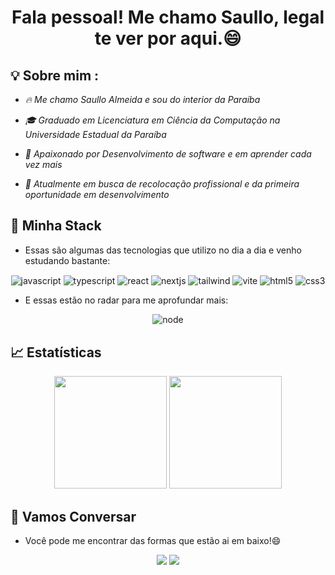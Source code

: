 <h1 align="center" >Fala pessoal! Me chamo Saullo, legal te ver por aqui.😄 </h1>


## 💡 Sobre mim :


 - *🔥 Me chamo Saullo Almeida e sou do interior da Paraíba* 

 - *🎓 Graduado em Licenciatura em Ciência da Computação na Universidade Estadual da Paraíba* 

 - *💙 Apaixonado por Desenvolvimento de software e em aprender cada vez mais* 
 
 - *🚀 Atualmente em busca de recolocação profissional e da primeira oportunidade em desenvolvimento*

## 🔮 Minha Stack


- Essas são algumas das tecnologias que utilizo no dia a dia e venho estudando bastante:

<div align="center">
    <img align="center" alt="javascript" src="https://img.shields.io/badge/JavaScript-323330?style=for-the-badge&logo=javascript&logoColor=F7DF1E">
    <img align="center" alt="typescript" src="https://img.shields.io/badge/TypeScript-007ACC?style=for-the-badge&logo=typescript&logoColor=white">
    <img align="center" alt="react" src="https://img.shields.io/badge/React-20232A?style=for-the-badge&logo=react&logoColor=61DAFB">
     <img align="center" alt="nextjs" src="https://img.shields.io/badge/next.js-000000?style=for-the-badge&logo=nextdotjs&logoColor=white">
     <img align="center" alt="tailwind" src="https://img.shields.io/badge/Tailwind_CSS-38B2AC?style=for-the-badge&logo=tailwind-css&logoColor=white">
    <img align="center" alt="vite" src="https://img.shields.io/badge/Vite-B73BFE?style=for-the-badge&logo=vite&logoColor=FFD62E">
    <img align="center" alt="html5" src="https://img.shields.io/badge/HTML5-E34F26?style=for-the-badge&logo=html5&logoColor=white">
    <img align="center" alt="css3" src="https://img.shields.io/badge/CSS3-1572B6?style=for-the-badge&logo=css3&logoColor=white">

  <!--
    <img align="center" alt="json" src="https://img.shields.io/badge/json-5E5C5C?style=for-the-badge&logo=json&logoColor=white">
    <img align="center" alt="markdown" src="https://img.shields.io/badge/Markdown-000000?style=for-the-badge&logo=markdown&logoColor=white">
    <img align="center" alt="bootstrap" src="https://img.shields.io/badge/Bootstrap-563D7C?style=for-the-badge&logo=bootstrap&logoColor=white">
  -->
</div>


- E essas estão no radar para me aprofundar mais:

<div align="center">
    <img align="center" alt="node" src="https://img.shields.io/badge/Node.js-339933?style=for-the-badge&logo=nodedotjs&logoColor=white">
</div>


## 📈 Estatísticas

<div align="center">
  <a href="https://github.com/saulloalmeida"></a>
  <img height="180em" src="https://github-readme-stats.vercel.app/api/top-langs/?username=saulloalmeida&layout=compact&langs_count=5&theme=react&hide_border=true"/>
  <img height="180em" src="https://github-readme-stats.vercel.app/api?username=saulloalmeida&show_icons=true&theme=react&include_all_commits=true&count_private=true&hide_border=true"/>
</div>

## 💬 Vamos Conversar 


- Você pode me encontrar das formas que estão ai em baixo!😄

<div align="center">
  <a href="https://www.linkedin.com/in/saullo-almeida/" target="_blank"><img src="https://img.shields.io/badge/-LinkedIn-%230077B5?style=for-the-badge&logo=linkedin&logoColor=white" target="_blank"></a>
  <a href="mailto:saullorhamon@gmail.com"><img src="https://img.shields.io/badge/-Gmail-ff9800?style=for-the-badge&logo=gmail&logoColor=white" target="_blank"></a>
</div>
